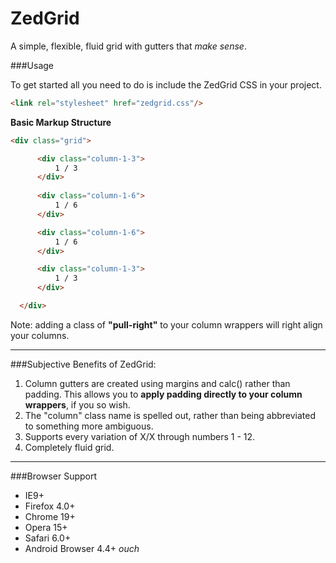 ZedGrid
=======

A simple, flexible, fluid grid with gutters that *make sense*.



###Usage

To get started all you need to do is include the ZedGrid CSS in your project.

 ```html
 <link rel="stylesheet" href="zedgrid.css"/>
 ```
 
 **Basic Markup Structure**
  ```html
  <div class="grid">

        <div class="column-1-3">
            1 / 3
        </div>
        
        <div class="column-1-6">
            1 / 6
        </div>

        <div class="column-1-6">
            1 / 6
        </div>

        <div class="column-1-3">
            1 / 3
        </div>

    </div>
 ```
 
Note: adding a class of __"pull-right"__ to your column wrappers will right align your columns.

---

###Subjective Benefits of ZedGrid:
1. Column gutters are created using margins and calc() rather than padding. This allows you to **apply padding directly to your column wrappers**, if you so wish.
2. The "column" class name is spelled out, rather than being abbreviated to something more ambiguous.
3. Supports every variation of X/X through numbers 1 - 12.
4. Completely fluid grid.

---

###Browser Support
* IE9+
* Firefox 4.0+
* Chrome 19+
* Opera 15+
* Safari 6.0+
* Android Browser 4.4+ *ouch*



